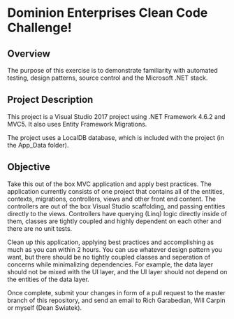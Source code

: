 Dominion Enterprises Clean Code Challenge!
=========

## Overview

The purpose of this exercise is to demonstrate familiarity with automated testing, design patterns, source control and the Microsoft .NET stack.

## Project Description

This project is a Visual Studio 2017 project using .NET Framework 4.6.2 and MVC5. It also uses Entity Framework Migrations.

The project uses a LocalDB database, which is included with the project (in the App_Data folder).

## Objective

Take this out of the box MVC application and apply best practices. The application currently consists of one project that contains all of the entities, contexts, migrations, controllers, views and other front end content. The controllers are out of the box Visual Studio scaffolding, and passing entities directly to the views. Controllers have querying (Linq) logic directly inside of them, classes are tightly coupled and highly dependent on each other and there are no unit tests.

Clean up this application, applying best practices and accomplishing as much as you can within 2 hours. You can use whatever design pattern you want, but there should be no tightly coupled classes and seperation of concerns while minimalizing dependencies. For example, the data layer should not be mixed with the UI layer, and the UI layer should not depend on the entities of the data layer.

Once complete, submit your changes in form of a pull request to the master branch of this repository, and send an email to Rich Garabedian, Will Carpin or myself (Dean Swiatek).

